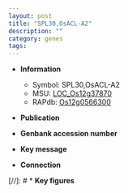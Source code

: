 ```yaml
---
layout: post
title: "SPL30,OsACL-A2"
description: ""
category: genes
tags: 
---
```


* **Information**  
    + Symbol: SPL30,OsACL-A2  
    + MSU: [LOC_Os12g37870](http://rice.uga.edu/cgi-bin/ORF_infopage.cgi?orf=LOC_Os12g37870)  
    + RAPdb: [Os12g0566300](http://rapdb.dna.affrc.go.jp/viewer/gbrowse_details/irgsp1?name=Os12g0566300)  

* **Publication**  

* **Genbank accession number**  

* **Key message**  

* **Connection**  

[//]: # * **Key figures**  


